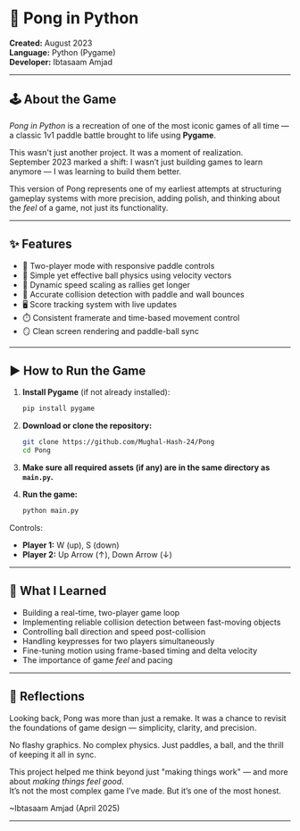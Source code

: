 # 🏓 Pong in Python

**Created:** August 2023  
**Language:** Python (Pygame)  
**Developer:** Ibtasaam Amjad

---

## 🕹️ About the Game

*Pong in Python* is a recreation of one of the most iconic games of all time — a classic 1v1 paddle battle brought to life using **Pygame**.

This wasn't just another project. It was a moment of realization.  
September 2023 marked a shift: I wasn’t just building games to learn anymore — I was learning to build them better.

This version of Pong represents one of my earliest attempts at structuring gameplay systems with more precision, adding polish, and thinking about the *feel* of a game, not just its functionality.

---

## ✨ Features

- 🏓 Two-player mode with responsive paddle controls  
- 🧠 Simple yet effective ball physics using velocity vectors  
- 🚀 Dynamic speed scaling as rallies get longer  
- 🎯 Accurate collision detection with paddle and wall bounces  
- 🖥️ Score tracking system with live updates  
- ⏱️ Consistent framerate and time-based movement control  
- 🪞 Clean screen rendering and paddle-ball sync

---

## ▶️ How to Run the Game

1. **Install Pygame** (if not already installed):
   ```bash
   pip install pygame
   ```

2. **Download or clone the repository:**
   ```bash
   git clone https://github.com/Mughal-Hash-24/Pong
   cd Pong
   ```

3. **Make sure all required assets (if any) are in the same directory as `main.py`.**

4. **Run the game:**
   ```bash
   python main.py
   ```

Controls:
- **Player 1:** W (up), S (down)  
- **Player 2:** Up Arrow (↑), Down Arrow (↓)

---

## 🧠 What I Learned

- Building a real-time, two-player game loop  
- Implementing reliable collision detection between fast-moving objects  
- Controlling ball direction and speed post-collision  
- Handling keypresses for two players simultaneously  
- Fine-tuning motion using frame-based timing and delta velocity  
- The importance of game *feel* and pacing

---

## 🎯 Reflections

Looking back, Pong was more than just a remake. It was a chance to revisit the foundations of game design — simplicity, clarity, and precision.

No flashy graphics. No complex physics. Just paddles, a ball, and the thrill of keeping it all in sync.

This project helped me think beyond just "making things work" — and more about *making things feel good*.  
It’s not the most complex game I’ve made. But it’s one of the most honest.

~Ibtasaam Amjad (April 2025)

---
